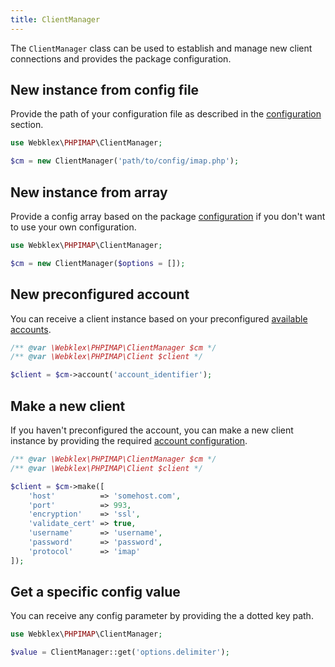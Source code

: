 ```yaml
---
title: ClientManager
---
```

The `ClientManager` class can be used to establish and manage new client connections and provides the package configuration.

## New instance from config file
Provide the path of your configuration file as described in the [configuration](../../configuration/configuration) section.

```php
use Webklex\PHPIMAP\ClientManager;

$cm = new ClientManager('path/to/config/imap.php');
```

## New instance from array
Provide a config array based on the package [configuration](../../configuration/configuration) if you don't want to use
your own configuration.

```php
use Webklex\PHPIMAP\ClientManager;

$cm = new ClientManager($options = []);
```


## New preconfigured account
You can receive a client instance based on your preconfigured [available accounts](../../configuration/configuration).

```php
/** @var \Webklex\PHPIMAP\ClientManager $cm */
/** @var \Webklex\PHPIMAP\Client $client */

$client = $cm->account('account_identifier');
```


## Make a new client
If you haven't preconfigured the account, you can make a new client instance by providing the required
[account configuration](../../configuration/account/account).

```php
/** @var \Webklex\PHPIMAP\ClientManager $cm */
/** @var \Webklex\PHPIMAP\Client $client */

$client = $cm->make([
    'host'          => 'somehost.com',
    'port'          => 993,
    'encryption'    => 'ssl',
    'validate_cert' => true,
    'username'      => 'username',
    'password'      => 'password',
    'protocol'      => 'imap'
]);
```


## Get a specific config value
You can receive any config parameter by providing the a dotted key path.

```php
use Webklex\PHPIMAP\ClientManager;

$value = ClientManager::get('options.delimiter');
```
